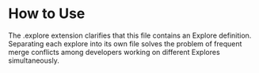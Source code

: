 #  How to Use

The .explore extension clarifies that this file contains an Explore definition. Separating each explore into its own file solves the problem of frequent merge conflicts among developers working on different Explores simultaneously.
